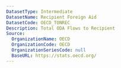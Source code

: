 ```yaml
---
DatasetType: Intermediate
DatasetName: Recipient Foreign Aid
DatasetCode: OECD_TONREC
Description: Total ODA Flows to Recipient
Source:
  OrganizationName: OECD
  OrganizationCode: OECD
  OrganizationSeriesCode: null
  BaseURL: https://stats.oecd.org/
---
```


